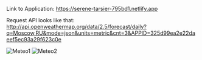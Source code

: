 Link to Application: https://serene-tarsier-795bd1.netlify.app

Request API looks like that:
http://api.openweathermap.org/data/2.5/forecast/daily?q=Moscow,RU&mode=json&units=metric&cnt=3&APPID=325d99ea2e22daeef5ec93a29f623c0e

![Meteo1](https://user-images.githubusercontent.com/10536527/227704305-34eead3a-3b63-4aeb-9e10-c22d5131cbe3.jpg)
![Meteo2](https://user-images.githubusercontent.com/10536527/227704308-615c7cf3-8859-4d56-ae48-15e38b65feb7.jpg)
